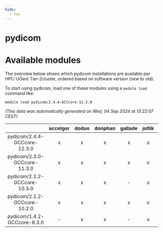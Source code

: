 ```yaml
---
hide:
  - toc
---
```


pydicom
=======

# Available modules


The overview below shows which pydicom installations are available per HPC-UGent Tier-2cluster, ordered based on software version (new to old).

To start using pydicom, load one of these modules using a `module load` command like:

```shell
module load pydicom/2.4.4-GCCcore-12.3.0
```

*(This data was automatically generated on Wed, 04 Sep 2024 at 13:22:07 CEST)*  

| |accelgor|doduo|donphan|gallade|joltik|shinx|skitty|
| :---: | :---: | :---: | :---: | :---: | :---: | :---: | :---: |
|pydicom/2.4.4-GCCcore-12.3.0|x|x|x|x|x|x|x|
|pydicom/2.3.0-GCCcore-11.3.0|x|x|x|x|x|-|x|
|pydicom/2.2.2-GCCcore-10.3.0|x|x|x|-|x|-|x|
|pydicom/2.1.2-GCCcore-10.2.0|x|x|x|x|x|-|x|
|pydicom/1.4.2-GCCcore-8.3.0|-|x|x|-|x|-|x|

